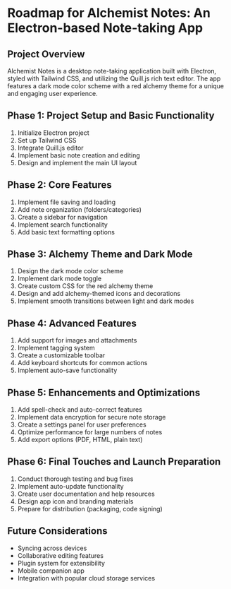 # Roadmap for Alchemist Notes: An Electron-based Note-taking App

## Project Overview
Alchemist Notes is a desktop note-taking application built with Electron, styled with Tailwind CSS, and utilizing the Quill.js rich text editor. The app features a dark mode color scheme with a red alchemy theme for a unique and engaging user experience.

## Phase 1: Project Setup and Basic Functionality

1. Initialize Electron project
2. Set up Tailwind CSS
3. Integrate Quill.js editor
4. Implement basic note creation and editing
5. Design and implement the main UI layout

## Phase 2: Core Features

1. Implement file saving and loading
2. Add note organization (folders/categories)
3. Create a sidebar for navigation
4. Implement search functionality
5. Add basic text formatting options

## Phase 3: Alchemy Theme and Dark Mode

1. Design the dark mode color scheme
2. Implement dark mode toggle
3. Create custom CSS for the red alchemy theme
4. Design and add alchemy-themed icons and decorations
5. Implement smooth transitions between light and dark modes

## Phase 4: Advanced Features

1. Add support for images and attachments
2. Implement tagging system
3. Create a customizable toolbar
4. Add keyboard shortcuts for common actions
5. Implement auto-save functionality

## Phase 5: Enhancements and Optimizations

1. Add spell-check and auto-correct features
2. Implement data encryption for secure note storage
3. Create a settings panel for user preferences
4. Optimize performance for large numbers of notes
5. Add export options (PDF, HTML, plain text)

## Phase 6: Final Touches and Launch Preparation

1. Conduct thorough testing and bug fixes
2. Implement auto-update functionality
3. Create user documentation and help resources
4. Design app icon and branding materials
5. Prepare for distribution (packaging, code signing)

## Future Considerations

- Syncing across devices
- Collaborative editing features
- Plugin system for extensibility
- Mobile companion app
- Integration with popular cloud storage services
